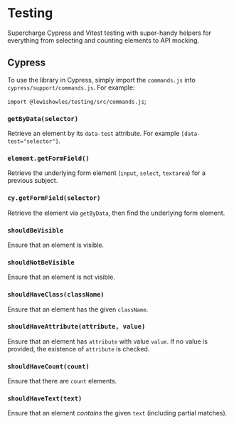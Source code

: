 # Testing

Supercharge Cypress and Vitest testing with super-handy helpers for everything from selecting and counting elements to API mocking.

## Cypress

To use the library in Cypress, simply import the `commands.js` into `cypress/support/commands.js`. For example:

`import @lewishowles/testing/src/commands.js`;

### `getByData(selector)`

Retrieve an element by its `data-test` attribute. For example `[data-test="selector"]`.

### `element.getFormField()`

Retrieve the underlying form element (`input`, `select`, `textarea`) for a previous subject.

### `cy.getFormField(selector)`

Retrieve the element via `getByData`, then find the underlying form element.

### `shouldBeVisible`

Ensure that an element is visible.

### `shouldNotBeVisible`

Ensure that an element is not visible.

### `shouldHaveClass(className)`

Ensure that an element has the given `className`.

### `shouldHaveAttribute(attribute, value)`

Ensure that an element has `attribute` with value `value`. If no value is provided, the existence of `attribute` is checked.

### `shouldHaveCount(count)`

Ensure that there are `count` elements.

### `shouldHaveText(text)`

Ensure that an element _contains_ the given `text` (including partial matches).
